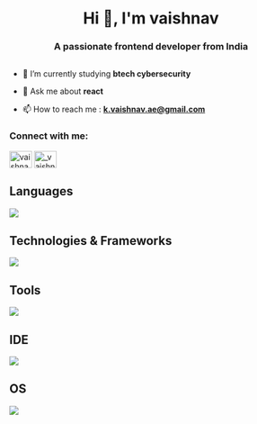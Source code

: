 <h1 align="center">Hi 👋, I'm vaishnav</h1>
<h3 align="center">A passionate frontend developer from India</h3>

<p align="left"> <a href="https://twitter.com/" target="blank"><img src="https://img.shields.io/twitter/follow/?logo=twitter&style=for-the-badge" alt="" /></a> </p>

- 🌱 I’m currently studying **btech cybersecurity**

- 💬 Ask me about **react**

- 📫 How to reach me : **k.vaishnav.ae@gmail.com**

<h3 align="left">Connect with me:</h3>
<p align="left">
<a href="https://www.linkedin.com/in/vaishnav-k-5a15a527b" target="blank"><img align="center" src="https://raw.githubusercontent.com/rahuldkjain/github-profile-readme-generator/master/src/images/icons/Social/linked-in-alt.svg" alt="vaishnav-k" height="30" width="40" /></a>
<a href="https://instagram.com/_vaishnav_k_" target="blank"><img align="center" src="https://raw.githubusercontent.com/rahuldkjain/github-profile-readme-generator/master/src/images/icons/Social/instagram.svg" alt="_vaishnav_k_" height="30" width="40" /></a>
</p>


## Languages
<!--- https://skillicons.dev/icons?i=bash,lua,python,c,js,php,postgres&theme=dark&perline=8 --->
<picture>
  <source media="(prefers-color-scheme: dark)" srcset="https://raw.githubusercontent.com/shreyas-a-s/shreyas-a-s/main/assets/languages-dark.svg">
  <source media="(prefers-color-scheme: light)" srcset="https://raw.githubusercontent.com/shreyas-a-s/shreyas-a-s/main/assets/languages-light.svg">
  <img src="https://raw.githubusercontent.com/shreyas-a-s/shreyas-a-s/main/assets/languages-light.svg">
</picture>

## Technologies & Frameworks
<!--- https://skillicons.dev/icons?i=html,css,md,aws&theme=dark&perline=8 --->
<picture>
  <source media="(prefers-color-scheme: dark)" srcset="https://raw.githubusercontent.com/shreyas-a-s/shreyas-a-s/main/assets/tech-and-frameworks-dark.svg">
  <source media="(prefers-color-scheme: light)" srcset="https://raw.githubusercontent.com/shreyas-a-s/shreyas-a-s/main/assets/tech-and-frameworks-light.svg">
  <img src="https://raw.githubusercontent.com/shreyas-a-s/shreyas-a-s/main/assets/tech-and-frameworks-light.svg">
</picture>

## Tools
<!--- https://skillicons.dev/icons?i=git,github,gitlab,obsidian,discord&theme=dark&perline=8 --->
<picture>
  <source media="(prefers-color-scheme: dark)" srcset="https://raw.githubusercontent.com/shreyas-a-s/shreyas-a-s/main/assets/tools-dark.svg">
  <source media="(prefers-color-scheme: light)" srcset="https://raw.githubusercontent.com/shreyas-a-s/shreyas-a-s/main/assets/tools-light.svg">
  <img src="https://raw.githubusercontent.com/shreyas-a-s/shreyas-a-s/main/assets/tools-light.svg">
</picture>

## IDE
<!--- https://skillicons.dev/icons?i=vscode,vscodium,neovim,vim&theme=dark&perline=8 --->
<picture>
  <source media="(prefers-color-scheme: dark)" srcset="https://raw.githubusercontent.com/shreyas-a-s/shreyas-a-s/main/assets/ide-dark.svg">
  <source media="(prefers-color-scheme: light)" srcset="https://raw.githubusercontent.com/shreyas-a-s/shreyas-a-s/main/assets/ide-light.svg">
  <img src="https://raw.githubusercontent.com/shreyas-a-s/shreyas-a-s/main/assets/ide-light.svg">
</picture>

## OS
<!--- https://skillicons.dev/icons?i=linux,debian,nix,redhat,ubuntu,mint,arch,windows&theme=dark&perline=8 --->
<picture>
  <source media="(prefers-color-scheme: dark)" srcset="https://raw.githubusercontent.com/shreyas-a-s/shreyas-a-s/main/assets/os-dark.svg">
  <source media="(prefers-color-scheme: light)" srcset="https://raw.githubusercontent.com/shreyas-a-s/shreyas-a-s/main/assets/os-light.svg">
  <img src="https://raw.githubusercontent.com/shreyas-a-s/shreyas-a-s/main/assets/os-light.svg">
</picture>
